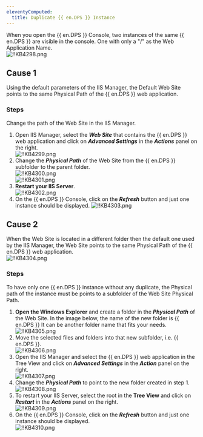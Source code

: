 ```yaml
---
eleventyComputed:
  title: Duplicate {{ en.DPS }} Instance
---
```

When you open the {{ en.DPS }} Console, two instances of the same {{ en.DPS }} are visible in the console. One with only a "/" as the Web Application Name.  
![!!KB4298.png](/img/en/kb/KB4298.png)

## Cause 1

Using the default parameters of the IIS Manager, the Default Web Site points to the same Physical Path of the {{ en.DPS }} web application.

### Steps

Change the path of the Web Site in the IIS Manager.

1. Open IIS Manager, select the ***Web Site*** that contains the {{ en.DPS }} web application and click on ***Advanced Settings*** in the ***Actions*** panel on the right.  
![!!KB4299.png](/img/en/kb/KB4299.png)
1. Change the ***Physical Path*** of the Web Site from the {{ en.DPS }} subfolder to the parent folder.  
![!!KB4300.png](/img/en/kb/KB4300.png)  
![!!KB4301.png](/img/en/kb/KB4301.png)
1. **Restart your IIS Server**.  
![!!KB4302.png](/img/en/kb/KB4302.png)
1. On the {{ en.DPS }} Console, click on the ***Refresh*** button and just one instance should be displayed.
![!!KB4303.png](/img/en/kb/KB4303.png)

## Cause 2
When the Web Site is located in a different folder then the default one used by the IIS Manager, the Web Site points to the same Physical Path of the {{ en.DPS }} web application.  
![!!KB4304.png](/img/en/kb/KB4304.png)

### Steps

To have only one {{ en.DPS }} instance without any duplicate, the Physical path of the instance must be points to a subfolder of the Web Site Physical Path.

1. **Open the Windows Explorer** and create a folder in the ***Physical Path*** of the Web Site. In the image below, the name of the new folder is {{ en.DPS }} It can be another folder name that fits your needs.
![!!KB4305.png](/img/en/kb/KB4305.png)
1. Move the selected files and folders into that new subfolder, i.e. {{ en.DPS }}.  
![!!KB4306.png](/img/en/kb/KB4306.png)
1. Open the IIS Manager and select the {{ en.DPS }} web application in the Tree View and click on ***Advanced Settings*** in the ***Action*** panel on the right.  
![!!KB4307.png](/img/en/kb/KB4307.png)
1. Change the ***Physical Path*** to point to the new folder created in step 1.  
![!!KB4308.png](/img/en/kb/KB4308.png)
1. To restart your IIS Server, select the root in the **Tree View** and click on ***Restart*** in the ***Actions*** panel on the right.  
![!!KB4309.png](/img/en/kb/KB4309.png)
1. On the {{ en.DPS }} Console, click on the ***Refresh*** button and just one instance should be displayed.  
![!!KB4310.png](/img/en/kb/KB4310.png)
